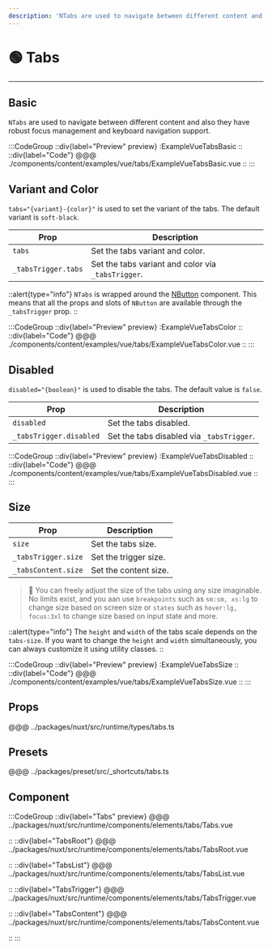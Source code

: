 ```yaml
---
description: 'NTabs are used to navigate between different content and also they have robust focus management and keyboard navigation support.'
---
```


# 🟢 Tabs

---

## Basic

`NTabs` are used to navigate between different content and also they have robust focus management and keyboard navigation support.

:::CodeGroup
::div{label="Preview" preview}
  :ExampleVueTabsBasic
::
::div{label="Code"}
@@@ ./components/content/examples/vue/tabs/ExampleVueTabsBasic.vue
::
:::

## Variant and Color

`tabs="{variant}-{color}"` is used to set the variant of the tabs. The default variant is `soft-black`.

| Prop                | Description                                        |
| ------------------- | -------------------------------------------------- |
| `tabs`              | Set the tabs variant and color.                    |
| `_tabsTrigger.tabs` | Set the tabs variant and color via `_tabsTrigger`. |

::alert{type="info"}
`NTabs` is wrapped around the [NButton](button) component. This means that all the props and slots of `NButton` are available through the `_tabsTrigger` prop.
::

:::CodeGroup
::div{label="Preview" preview}
  :ExampleVueTabsColor
::
::div{label="Code"}
@@@ ./components/content/examples/vue/tabs/ExampleVueTabsColor.vue
::
:::

## Disabled

`disabled="{boolean}"` is used to disable the tabs. The default value is `false`.

| Prop                    | Description                               |
| ----------------------- | ----------------------------------------- |
| `disabled`              | Set the tabs disabled.                    |
| `_tabsTrigger.disabled` | Set the tabs disabled via `_tabsTrigger`. |

:::CodeGroup
::div{label="Preview" preview}
  :ExampleVueTabsDisabled
::
::div{label="Code"}
@@@ ./components/content/examples/vue/tabs/ExampleVueTabsDisabled.vue
::
:::

## Size

| Prop                | Description           |
| ------------------- | --------------------- |
| `size`              | Set the tabs size.    |
| `_tabsTrigger.size` | Set the trigger size. |
| `_tabsContent.size` | Set the content size. |

> 🚀 You can freely adjust the size of the tabs using any size imaginable. No limits exist, and you aan use `breakpoints` such as `sm:sm, xs:lg` to change size based on screen size or `states` such as `hover:lg, focus:3xl` to change size based on input state and more.

::alert{type="info"}
The `height` and `width` of the tabs scale depends on the `tabs-size`. If you want to change the `height` and `width` simultaneously, you can always customize it using utility classes.
::

:::CodeGroup
::div{label="Preview" preview}
  :ExampleVueTabsSize
::
::div{label="Code"}
@@@ ./components/content/examples/vue/tabs/ExampleVueTabsSize.vue
::
:::


## Props
@@@ ../packages/nuxt/src/runtime/types/tabs.ts

## Presets
@@@ ../packages/preset/src/_shortcuts/tabs.ts

## Component

:::CodeGroup
::div{label="Tabs" preview}
@@@ ../packages/nuxt/src/runtime/components/elements/tabs/Tabs.vue

::
::div{label="TabsRoot"}
@@@ ../packages/nuxt/src/runtime/components/elements/tabs/TabsRoot.vue

::
::div{label="TabsList"}
@@@ ../packages/nuxt/src/runtime/components/elements/tabs/TabsList.vue

::
::div{label="TabsTrigger"}
@@@ ../packages/nuxt/src/runtime/components/elements/tabs/TabsTrigger.vue

::
::div{label="TabsContent"}
@@@ ../packages/nuxt/src/runtime/components/elements/tabs/TabsContent.vue

::
:::
